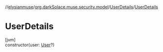 //[elysianmuse](../../../index.md)/[org.darkSolace.muse.security.model](../index.md)/[UserDetails](index.md)/[UserDetails](-user-details.md)

# UserDetails

[jvm]\
constructor(user: [User](../../org.darkSolace.muse.user.model/-user/index.md)?)
